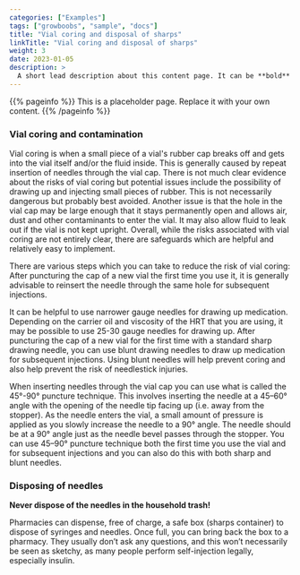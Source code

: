 ```yaml
---
categories: ["Examples"]
tags: ["growboobs", "sample", "docs"]
title: "Vial coring and disposal of sharps"
linkTitle: "Vial coring and disposal of sharps"
weight: 3
date: 2023-01-05
description: >
  A short lead description about this content page. It can be **bold** or _italic_ and can be split over multiple paragraphs.
---
```


{{% pageinfo %}}
This is a placeholder page. Replace it with your own content.
{{% /pageinfo %}}

### Vial coring and contamination ###

Vial coring is when a small piece of a vial's rubber cap breaks off and gets into the vial itself and/or the fluid inside. This is generally caused by repeat insertion of needles through the vial cap.
There is not much clear evidence about the risks of vial coring but potential issues include the possibility of drawing up and injecting small pieces of rubber. This is not necessarily dangerous but probably best avoided.
Another issue is that the hole in the vial cap may be large enough that it stays permanently open and allows air, dust and other contaminants to enter the vial. It may also allow fluid to leak out if the vial is not kept upright.
Overall, while the risks associated with vial coring are not entirely clear, there are safeguards which are helpful and relatively easy to implement.

There are various steps which you can take to reduce the risk of vial coring:
After puncturing the cap of a new vial the first time you use it, it is generally advisable to reinsert the needle through the same hole for subsequent injections.

It can be helpful to use narrower gauge needles for drawing up medication. Depending on the carrier oil and viscosity of the HRT that you are using, it may be possible to use 25-30 gauge needles for drawing up.
After puncturing the cap of a new vial for the first time with a standard sharp drawing needle, you can use  blunt drawing needles to draw up medication for subsequent injections. Using blunt needles will help prevent coring and also help prevent the risk of needlestick injuries.

When inserting needles through the vial cap you can use what is called the 45°-90° puncture technique. This involves inserting the needle at a 45–60° angle with the opening of the needle tip facing up (i.e. away from the stopper). As the needle enters the vial, a small amount of pressure is applied as you slowly increase the needle to a 90° angle. The needle should be at a 90° angle just as the needle bevel passes through the stopper. You can use 45–90° puncture technique both the first time you use the vial and for subsequent injections and you can also do this with both sharp and blunt needles.


### Disposing of needles ###

**Never dispose of the needles in the household trash!**

Pharmacies can dispense, free of charge, a safe box (sharps container) to dispose of syringes and needles. Once full, you can bring back the box to a pharmacy. They usually don’t ask any questions, and this won’t necessarily be seen as sketchy, as many people perform self-injection legally, especially insulin.

